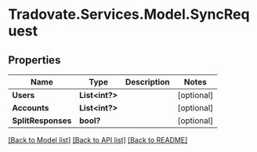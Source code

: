 # Tradovate.Services.Model.SyncRequest
## Properties

Name | Type | Description | Notes
------------ | ------------- | ------------- | -------------
**Users** | **List&lt;int?&gt;** |  | [optional] 
**Accounts** | **List&lt;int?&gt;** |  | [optional] 
**SplitResponses** | **bool?** |  | [optional] 

[[Back to Model list]](../README.md#documentation-for-models) [[Back to API list]](../README.md#documentation-for-api-endpoints) [[Back to README]](../README.md)

